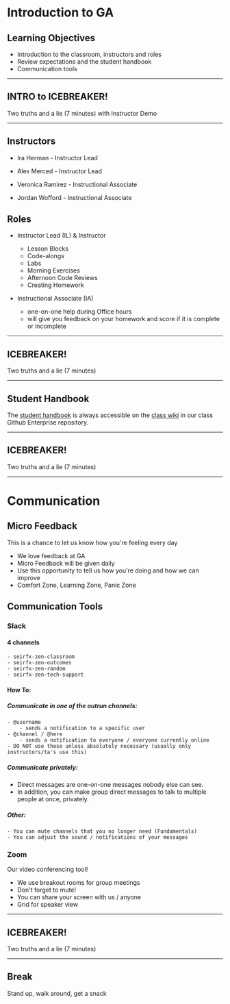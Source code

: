 # Introduction to GA

## Learning Objectives

- Introduction to the classroom, instructors and roles
- Review expectations and the student handbook
- Communication tools

<hr>

## INTRO to ICEBREAKER!

Two truths and a lie (7 minutes) with Instructor Demo

<hr>

## Instructors

- Ira Herman - Instructor Lead
- Alex Merced - Instructor Lead

- Veronica Ramirez - Instructional Associate
- Jordan Wofford - Instructional Associate

## Roles

- Instructor Lead (IL) & Instructor

  - Lesson Blocks
  - Code-alongs
  - Labs
  - Morning Exercises
  - Afternoon Code Reviews
  - Creating Homework

- Instructional Associate (IA)
  - one-on-one help during Office hours
  - will give you feedback on your homework and score if it is complete or incomplete

<hr>

## ICEBREAKER!

Two truths and a lie (7 minutes)

<hr>

## Student Handbook

The [student handbook](../../../../../wiki/Student-Handbook) is always accessible on the [class wiki](../../../../../wiki) in our class Github Enterprise repository.

<hr>

## ICEBREAKER!

Two truths and a lie (7 minutes)

<hr>

# Communication

## Micro Feedback

This is a chance to let us know how you're feeling every day

- We love feedback at GA
- Micro Feedback will be given daily
- Use this opportunity to tell us how you're doing and how we can improve
- Comfort Zone, Learning Zone, Panic Zone

## Communication Tools

### Slack

#### 4 channels

    - seirfx-zen-classroom
    - seirfx-zen-outcomes
    - seirfx-zen-random
    - seirfx-zen-tech-support

#### How To:

##### Communicate in one of the outrun channels:

    - @username
    	- sends a notification to a specific user
    - @channel / @here
    	- sends a notification to everyone / everyone currently online
    - DO NOT use these unless absolutely necessary (usually only instructors/ta's use this)

##### Communicate privately:

- Direct messages are one-on-one messages nobody else can see.
- In addition, you can make group direct messages to talk to multiple people at once, privately.

##### Other:

    - You can mute channels that you no longer need (Fundamentals)
    - You can adjust the sound / notifications of your messages

### Zoom

Our video conferencing tool!

- We use breakout rooms for group meetings
- Don't forget to mute!
- You can share your screen with us / anyone
- Grid for speaker view

<hr>

## ICEBREAKER!

Two truths and a lie (7 minutes)

<hr>

## Break

Stand up, walk around, get a snack
